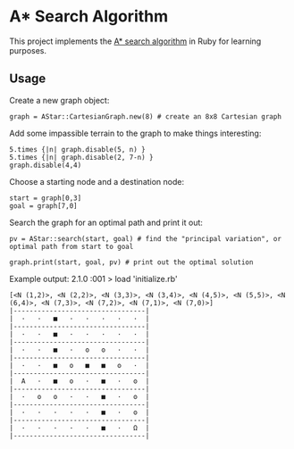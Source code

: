 # A* Search Algorithm

This project implements the [A* search algorithm](http://en.wikipedia.org/wiki/A*_search_algorithm "Wikipedia: A* Search Algorithm") in Ruby for learning purposes.

## Usage

Create a new graph object:

    graph = AStar::CartesianGraph.new(8) # create an 8x8 Cartesian graph

Add some impassible terrain to the graph to make things interesting:

    5.times {|n| graph.disable(5, n) }  
    5.times {|n| graph.disable(2, 7-n) }
    graph.disable(4,4)

Choose a starting node and a destination node:

    start = graph[0,3]
    goal = graph[7,0]

Search the graph for an optimal path and print it out:

    pv = AStar::search(start, goal) # find the "principal variation", or optimal path from start to goal

    graph.print(start, goal, pv) # print out the optimal solution


Example output:
2.1.0 :001 > load 'initialize.rb'

    [<N (1,2)>, <N (2,2)>, <N (3,3)>, <N (3,4)>, <N (4,5)>, <N (5,5)>, <N (6,4)>, <N (7,3)>, <N (7,2)>, <N (7,1)>, <N (7,0)>]
    |---------------------------------|
    |  ·   ·   ■   ·   ·   ·   ·   ·  |
    |---------------------------------|
    |  ·   ·   ■   ·   ·   ·   ·   ·  |
    |---------------------------------|
    |  ·   ·   ■   ·   ʘ   ʘ   ·   ·  |
    |---------------------------------|
    |  ·   ·   ■   ʘ   ■   ■   ʘ   ·  |
    |---------------------------------|
    |  Α   ·   ■   ʘ   ·   ■   ·   ʘ  |
    |---------------------------------|
    |  ·   ʘ   ʘ   ·   ·   ■   ·   ʘ  |
    |---------------------------------|
    |  ·   ·   ·   ·   ·   ■   ·   ʘ  |
    |---------------------------------|
    |  ·   ·   ·   ·   ·   ■   ·   Ω  |
    |---------------------------------|